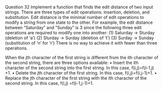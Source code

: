 Question 32 Implement a function that finds the edit distance of two input strings. There are three
types of edit operations: insertion, deletion, and substitution. Edit distance is the minimal number
of edit operations to modify a string from one state to the other. For example, the edit distance
between “Saturday” and “Sunday” is 3 since the following three edit operations are required to
modify one into another:
(1) Saturday → Sturday (deletion of ‘a’)
(2) Sturday → Surday (deletion of ‘t’)
(3) Surday → Sunday (substitution of ‘n’ for ‘r’)
There is no way to achieve it with fewer than three operations.

When the jth character of the first string is different from the ith character of the second string,
there are three options available:
• Insert the ith character of the second string into the first string. In this case, f(i,j)=f(i-1,j)
+1. • Delete the jth character of the first string. In this case, f(i,j)=f(i,j-1)+1. • Replace the
jth character of the first string with the ith character of the second string. In this case, f(i,j)
=f(i-1,j-1)+1.
